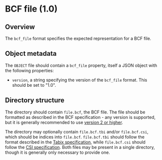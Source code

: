 

# BCF file (1.0)

## Overview

The `bcf_file` format specifies the expected representation for a BCF file.

## Object metadata

The `OBJECT` file should contain a `bcf_file` property, itself a JSON object with the following properties:

- `version`, a string specifying the version of the `bcf_file` format.
  This should be set to "1.0".

## Directory structure

The directory should contain `file.bcf`, the BCF file.
The file should be formatted as described in the BCF specification - 
any version is supported, but it is generally recommended to use [version 2 or higher](https://samtools.github.io/hts-specs/BCFv2_qref.pdf).

The directory may optionally contain `file.bcf.tbi` and/or `file.bcf.csi`, which should be indices into `file.bcf`.
`file.bcf.tbi` should follow the format described in the [Tabix specification](https://samtools.github.io/hts-specs/tabix.pdf),
while `file.bcf.csi` should follow the [CSI specification](https://samtools.github.io/hts-specs/CSIv1.pdf).
Both files may be present in a single directory, though it is generally only necessary to provide one.
